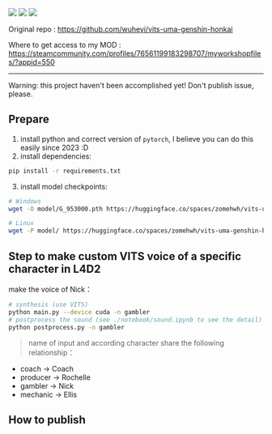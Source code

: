 ![](https://img.shields.io/badge/Python-3.8-blue) ![](https://img.shields.io/badge/AI-VITS-green) ![](https://img.shields.io/badge/Game-L4D2-orange)


Original repo : https://github.com/wuheyi/vits-uma-genshin-honkai

Where to get access to my MOD : https://steamcommunity.com/profiles/76561199183298707/myworkshopfiles/?appid=550

---

Warning: this project haven't been accomplished yet! Don't publish issue, please.


## Prepare

1. install python and correct version of `pytorch`, I believe you can do this easily since 2023 :D
2. install dependencies:
```bash
pip install -r requirements.txt
```
3. install model checkpoints:
```bash
# Windows
wget -O model/G_953000.pth https://huggingface.co/spaces/zomehwh/vits-uma-genshin-honkai/resolve/main/model/G_953000.pth

# Linux
wget -P model/ https://huggingface.co/spaces/zomehwh/vits-uma-genshin-honkai/resolve/main/model/G_953000.pth
```



## Step to make custom VITS voice of a specific character in L4D2

make the voice of Nick：

```bash
# synthesis (use VITS)
python main.py --device cuda -n gambler
# postprocess the sound (see ./notebook/sound.ipynb to see the detail)
python postprocess.py -n gambler
```

> name of input and according character share the following relationship：

- coach -> Coach
- producer -> Rochelle
- gambler -> Nick
- mechanic -> Ellis

## How to publish

